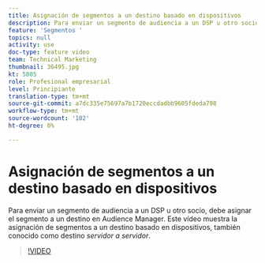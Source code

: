 ```yaml
---
title: Asignación de segmentos a un destino basado en dispositivos
description: Para enviar un segmento de audiencia a un DSP u otro socio, debe asignar el segmento a un destino en Audience Manager. Este vídeo muestra la asignación de segmentos a un destino basado en dispositivos, también conocido como destino "servidor a servidor".
feature: 'Segmentos '
topics: null
activity: use
doc-type: feature video
team: Technical Marketing
thumbnail: 36495.jpg
kt: 5805
role: Profesional empresarial
level: Principiante
translation-type: tm+mt
source-git-commit: a7dc335e75697a7b1720eccdadbb9605fdeda798
workflow-type: tm+mt
source-wordcount: '102'
ht-degree: 0%

---
```



# Asignación de segmentos a un destino basado en dispositivos

Para enviar un segmento de audiencia a un DSP u otro socio, debe asignar el segmento a un destino en Audience Manager. Este vídeo muestra la asignación de segmentos a un destino basado en dispositivos, también conocido como destino _servidor a servidor_.

>[!VIDEO](https://video.tv.adobe.com/v/36495/?quality=12&learn=on)
